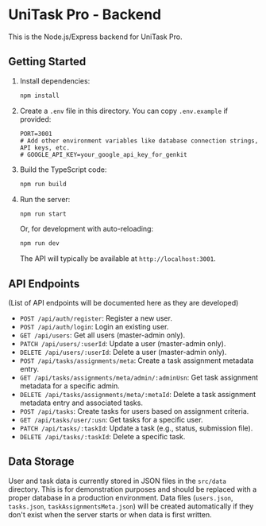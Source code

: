 # UniTask Pro - Backend

This is the Node.js/Express backend for UniTask Pro.

## Getting Started

1.  Install dependencies:
    ```bash
    npm install
    ```
2.  Create a `.env` file in this directory. You can copy `.env.example` if provided:
    ```
    PORT=3001
    # Add other environment variables like database connection strings, API keys, etc.
    # GOOGLE_API_KEY=your_google_api_key_for_genkit 
    ```
3.  Build the TypeScript code:
    ```bash
    npm run build
    ```
4.  Run the server:
    ```bash
    npm run start
    ```
    Or, for development with auto-reloading:
    ```bash
    npm run dev
    ```
    The API will typically be available at `http://localhost:3001`.

## API Endpoints

(List of API endpoints will be documented here as they are developed)

-   `POST /api/auth/register`: Register a new user.
-   `POST /api/auth/login`: Login an existing user.
-   `GET /api/users`: Get all users (master-admin only).
-   `PATCH /api/users/:userId`: Update a user (master-admin only).
-   `DELETE /api/users/:userId`: Delete a user (master-admin only).
-   `POST /api/tasks/assignments/meta`: Create a task assignment metadata entry.
-   `GET /api/tasks/assignments/meta/admin/:adminUsn`: Get task assignment metadata for a specific admin.
-   `DELETE /api/tasks/assignments/meta/:metaId`: Delete a task assignment metadata entry and associated tasks.
-   `POST /api/tasks`: Create tasks for users based on assignment criteria.
-   `GET /api/tasks/user/:usn`: Get tasks for a specific user.
-   `PATCH /api/tasks/:taskId`: Update a task (e.g., status, submission file).
-   `DELETE /api/tasks/:taskId`: Delete a specific task.

## Data Storage

User and task data is currently stored in JSON files in the `src/data` directory. This is for demonstration purposes and should be replaced with a proper database in a production environment.
Data files (`users.json`, `tasks.json`, `taskAssignmentsMeta.json`) will be created automatically if they don't exist when the server starts or when data is first written.
